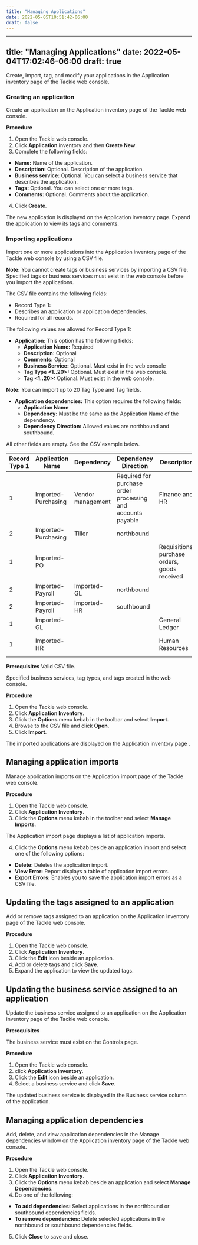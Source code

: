 ```yaml
---
title: "Managing Applications"
date: 2022-05-05T10:51:42-06:00
draft: false
---
```

---
title: "Managing Applications"
date: 2022-05-04T17:02:46-06:00
draft: true
---
Create, import, tag, and modify your applications in the Application inventory page of the Tackle web console.

### Creating an application
Create an application on the Application inventory page of the Tackle web console.

**Procedure**
1. Open the Tackle web console.
2. Click **Application** inventory and then **Create New**.
3. Complete the following fields:
* **Name:** Name of the application.
* **Description:** Optional. Description of the application.
* **Business service:** Optional. You can select a business service that describes the application.
* **Tags:** Optional. You can select one or more tags.
* **Comments:** Optional. Comments about the application.
4. Click **Create**.

The new application is displayed on the Application inventory page.
Expand the application to view its tags and comments.

### Importing applications
Import one or more applications into the Application inventory page of the Tackle web console by using a CSV file.

**Note:** You cannot create tags or business services by importing a CSV file. Specified tags or business services must exist in the web console before you import the applications.

The CSV file contains the following fields:
* Record Type 1:
* Describes an application or application dependencies.
* Required for all records.

The following values are allowed for Record Type 1:

* **Application:** This option has the following fields:
    * **Application Name:** Required
    * **Description:** Optional
    * **Comments:** Optional
    * **Business Service:** Optional. Must exist in the web console
    * **Tag Type <1..20>:** Optional. Must exist in the web console.
    * **Tag <1..20>:** Optional. Must exist in the web console.

**Note:** You can import up to 20 Tag Type <x> and Tag <x> fields.

* **Application dependencies:** This option requires the following fields:
    * **Application Name**
    * **Dependency:** Must be the same as the Application Name of the dependency.
    * **Dependency Direction:** Allowed values are northbound and southbound.

All other fields are empty.  See the CSV example below.

|Record Type 1|Application Name|Dependency|Dependency Direction|Description|Comments|Business Service|Tag Type 1|Tag 1|Tag Type 2|Tag 2|Tag Type 3|Tag 3|
|-|-|-|-|-|-|-|-|-|-|-|-|-|
|1|Imported-Purchasing|Vendor management|Required for purchase order processing and accounts payable|Finance and HR|Operating System|Z/OS|Database|DB2|Language|COBOL|
|2|Imported-Purchasing|Tiller|northbound|
|1|Imported-PO|||Requisitions, purchase orders, goods received|Requisition to receipt|Finance and HR|Operating System|Z/OS|Database|DB2|Language|COBOL|
|2|Imported-Payroll|Imported-GL|northbound|
|2|Imported-Payroll|Imported-HR|southbound|
|1|Imported-GL|||General Ledger||Finance and HR|Operating System|Z/OS|Database|DB2|Language|COBOL|
|1|Imported-HR|||Human Resources|Go live scheduled for Q3|Finance and HR|Operating System|RHEL 8|Database|PostgreSQL|Language|Python|

**Prerequisites**
Valid CSV file.

Specified business services, tag types, and tags created in the web console.

**Procedure**
1. Open the Tackle web console.
2. Click **Application Inventory**.
3. Click the **Options** menu kebab in the toolbar and select **Import**.
4. Browse to the CSV file and click **Open**.
5. Click **Import**.

The imported applications are displayed on the Application inventory page .

## Managing application imports
Manage application imports on the Application import page of the Tackle web console.

**Procedure**
1. Open the Tackle web console.
2. Click **Application Inventory**.
3. Click the **Options** menu kebab in the toolbar and select **Manage Imports**.

The Application import page displays a list of application imports.

4. Click the **Options** menu kebab beside an application import and select one of the following options:
* **Delete:** Deletes the application import.
* **View Error:** Report displays a table of application import errors.
* **Export Errors:** Enables you to save the application import errors as a CSV file.

## Updating the tags assigned to an application
Add or remove tags assigned to an application on the Application inventory page of the Tackle web console.

**Procedure**
1. Open the Tackle web console.
2. Click **Application Inventory**.
3. Click the **Edit** icon beside an application.
4. Add or delete tags and click **Save**.
5. Expand the application to view the updated tags.

## Updating the business service assigned to an application
Update the business service assigned to an application on the Application inventory page of the Tackle web console.

**Prerequisites**

The business service must exist on the Controls page.

**Procedure**
1. Open the Tackle web console.
2. click **Application Inventory**.
3. Click the **Edit** icon beside an application.
4. Select a business service and click **Save**.

The updated business service is displayed in the Business service column of the application.

## Managing application dependencies
Add, delete, and view application dependencies in the Manage dependencies window on the Application inventory page of the Tackle web console.

**Procedure**
1. Open the Tackle web console.
2. Click **Application Inventory**.
3. Click the **Options** menu kebab beside an application and select **Manage Dependencies**.
4. Do one of the following:
* **To add dependencies:** Select applications in the northbound or southbound dependencies fields.
* **To remove dependencies:** Delete selected applications in the northbound or southbound dependencies fields.
5. Click **Close** to save and close.

